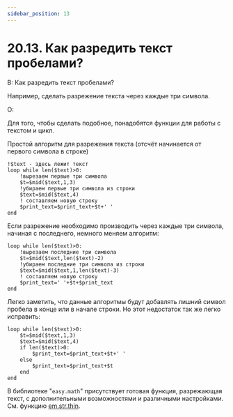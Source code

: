 ```yaml
---
sidebar_position: 13
---
```


# 20.13. Как разредить текст пробелами?
<!-- [:faq_20_13] -->
В: Как разредить текст пробелами?

Например, сделать разрежение текста через каждые три символа.

О:

Для того, чтобы сделать подобное, понадобятся функции для работы с текстом и цикл.

Простой алгоритм для разрежения текста (отсчёт начинается от первого символа в строке)
```qsp
!$text - здесь лежит текст
loop while len($text)>0:
	!вырезаем первые три символа
	$t=$mid($text,1,3)
	!убираем первые три символа из строки
	$text=$mid($text,4)
	! составляем новую строку
	$print_text=$print_text+$t+' '
end
```
Если разрежение необходимо производить через каждые три символа, начиная с последнего, немного меняем алгоритм:
```qsp
loop while len($text)>0:
	!вырезаем последние три символа
	$t=$mid($text,len($text)-2)
	!убираем последние три символа из строки
	$text=$mid($text,1,len($text)-3)
	! составляем новую строку
	$print_text=' '+$t+$print_text
end
```
Легко заметить, что данные алгоритмы будут добавлять лишний символ пробела в конце или в начале строки. Но этот недостаток так же легко исправить:
```qsp
loop while len($text)>0:
	$t=$mid($text,1,3)
	$text=$mid($text,4)
	if len($text)>0:
		$print_text=$print_text+$t+' '
	else
		$print_text=$print_text+$t
	end
end
```
В библиотеке "`easy.math`" присутствует готовая функция, разрежающая текст, с дополнительными возможностями и различными настройками. См. функцию [em.str.thin](https://github.com/AleksVersus/easy.math.3).
